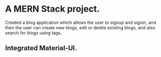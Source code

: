 # A MERN Stack project.

Created a blog application which allows the user to signup and signin, and then the user can create new blogs, edit or delete existing blogs, and also search for blogs using tags.

## Integrated Material-UI.
